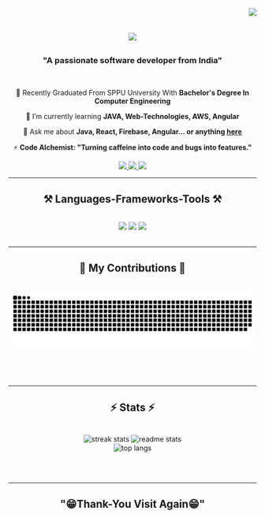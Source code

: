 <img align="right" src="https://visitor-badge.laobi.icu/badge?page_id=meyashjadhav.meyashjadhav" />

<h1 align="center">
    <img src="https://readme-typing-svg.herokuapp.com/?font=Righteous&size=35&center=true&vCenter=true&width=500&height=70&duration=4000&lines=Hey+There!+👋;+Myself+Yashodip+Jadhav!;+WelCome+To+Yash+Frequency!!!;" />
</h1>

<h3 align="center">"A passionate software developer from India"</h3>

<br/>

<div align="center">
 
 🔭 Recently Graduated From SPPU University With  **Bachelor's Degree In Computer Engineering**
 
 🌱 I’m currently learning **JAVA, Web-Technologies, AWS, Angular**

💬 Ask me about **Java, React, Firebase, Angular... or anything [here](https://github.com/Meyashjadhav/Meyashjadhav/issues)**

⚡ **Code Alchemist: "Turning caffeine into code and bugs into features."**

 </div>
 
<div align="center"> 
  <a href="mailto:yashodip.yj@gmail.com">
    <img src="https://img.shields.io/badge/Gmail-333333?style=for-the-badge&logo=gmail&logoColor=red" />
  </a>
  <a href="https://www.linkedin.com/in/yashodip-jadhav-262b52218" target="_blank">
    <img src="https://img.shields.io/badge/LinkedIn-0077B5?style=for-the-badge&logo=linkedin&logoColor=white" target="_blank" />
  </a>
  <a href="https://github.com/Meyashjadhav" target="_blank">
     <img src="https://img.shields.io/badge/Portfolio-FF5722?style=for-the-badge&logo=todoist&logoColor=white" target="_blank" /> <!-- sqlite, safari, google-chrome are other good icon options -->
  </a>
</div>

 <hr/>
 
<h2 align="center">⚒️ Languages-Frameworks-Tools ⚒️</h2>
<br/>
<div align="center">
    <img src="https://skillicons.dev/icons?i=java,javascript,html,css,python,c" />
    <img src="https://skillicons.dev/icons?i=react,mysql,angular,bootstrap,tailwind" />
     <img src="https://skillicons.dev/icons?i=vscode,github,git,figma" />

<br>
</div>

<br/>
<hr/>

<div align="center">
  <h2>🐍 My Contributions 🐍</h2>
  <br>
  <img alt="snake eating my contributions" src="https://raw.githubusercontent.com/salesp07/salesp07/output/github-contribution-grid-snake.svg" />
  
  <br/><br/><br/>
</div>

<hr/>

<h2 align="center">⚡ Stats ⚡</h2>
<br>
<div align=center>
  <img width=390 src="https://github-readme-streak-stats-salesp07.vercel.app/?user=meyashjadhav&count_private=true&theme=react&border_radius=10" alt="streak stats"/>
  <img width=390 src="https://github-readme-stats-salesp07.vercel.app/api?username=meyashjadhav&count_private=true&show_icons=true&theme=react&rank_icon=github&border_radius=10" alt="readme stats" />
  <br/>
  <img width=325 align="center" src="https://github-readme-stats-salesp07.vercel.app/api/top-langs/?username=meyashjadhav&hide=HTML&langs_count=8&layout=compact&theme=react&border_radius=10&size_weight=0.5&count_weight=0.5&exclude_repo=github-readme-stats" alt="top langs" />
</div>

<br/><br/>

<hr/>
<h2 align="center">"😁Thank-You Visit Again😁"</h2>
<br/>


